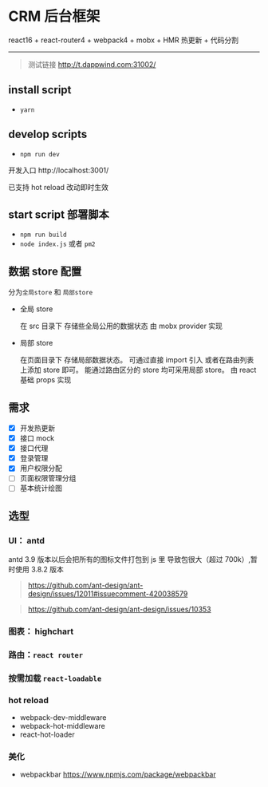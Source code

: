 # CRM 后台框架

react16 + react-router4 + webpack4 + mobx + HMR 热更新 + 代码分割

---

> 测试链接 http://t.dappwind.com:31002/

## install script

- `yarn`

## develop scripts

- `npm run dev`

开发入口 http://localhost:3001/

已支持 hot reload 改动即时生效

## start script 部署脚本

- `npm run build`
- `node index.js` 或者 `pm2`

## 数据 store 配置

分为`全局store` 和 `局部store`

- 全局 store

  在 src 目录下 存储些全局公用的数据状态 由 mobx provider 实现

- 局部 store

  在页面目录下 存储局部数据状态。 可通过直接 import 引入 或者在路由列表上添加 store 即可。 能通过路由区分的 store 均可采用局部 store。 由 react 基础 props 实现

## 需求

- [x] 开发热更新
- [x] 接口 mock
- [x] 接口代理
- [x] 登录管理
- [x] 用户权限分配
- [ ] 页面权限管理分组
- [ ] 基本统计绘图

## 选型

### UI： antd

antd 3.9 版本以后会把所有的图标文件打包到 js 里 导致包很大（超过 700k）,暂时使用 3.8.2 版本

> https://github.com/ant-design/ant-design/issues/12011#issuecomment-420038579

> https://github.com/ant-design/ant-design/issues/10353

### 图表： highchart

### 路由：`react router`

### 按需加载 `react-loadable`

### hot reload

- webpack-dev-middleware
- webpack-hot-middleware
- react-hot-loader

### 美化

- webpackbar https://www.npmjs.com/package/webpackbar
